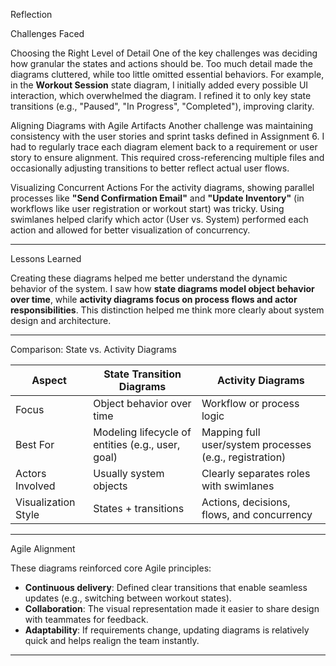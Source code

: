 Reflection

 Challenges Faced

 Choosing the Right Level of Detail
One of the key challenges was deciding how granular the states and actions should be. Too much detail made the diagrams cluttered, while too little omitted essential behaviors. For example, in the **Workout Session** state diagram, I initially added every possible UI interaction, which overwhelmed the diagram. I refined it to only key state transitions (e.g., "Paused", "In Progress", "Completed"), improving clarity.

 Aligning Diagrams with Agile Artifacts
Another challenge was maintaining consistency with the user stories and sprint tasks defined in Assignment 6. I had to regularly trace each diagram element back to a requirement or user story to ensure alignment. This required cross-referencing multiple files and occasionally adjusting transitions to better reflect actual user flows.

 Visualizing Concurrent Actions
For the activity diagrams, showing parallel processes like **"Send Confirmation Email"** and **"Update Inventory"** (in workflows like user registration or workout start) was tricky. Using swimlanes helped clarify which actor (User vs. System) performed each action and allowed for better visualization of concurrency.

---

Lessons Learned

Creating these diagrams helped me better understand the dynamic behavior of the system. I saw how **state diagrams model object behavior over time**, while **activity diagrams focus on process flows and actor responsibilities**. This distinction helped me think more clearly about system design and architecture.

---

Comparison: State vs. Activity Diagrams

| Aspect                    | State Transition Diagrams                        | Activity Diagrams                                      |
|---------------------------|--------------------------------------------------|--------------------------------------------------------|
| Focus                    | Object behavior over time                        | Workflow or process logic                              |
| Best For                 | Modeling lifecycle of entities (e.g., user, goal) | Mapping full user/system processes (e.g., registration) |
| Actors Involved          | Usually system objects                           | Clearly separates roles with swimlanes                 |
| Visualization Style      | States + transitions                            | Actions, decisions, flows, and concurrency             |

---

Agile Alignment

These diagrams reinforced core Agile principles:
- **Continuous delivery**: Defined clear transitions that enable seamless updates (e.g., switching between workout states).
- **Collaboration**: The visual representation made it easier to share design with teammates for feedback.
- **Adaptability**: If requirements change, updating diagrams is relatively quick and helps realign the team instantly.

---

